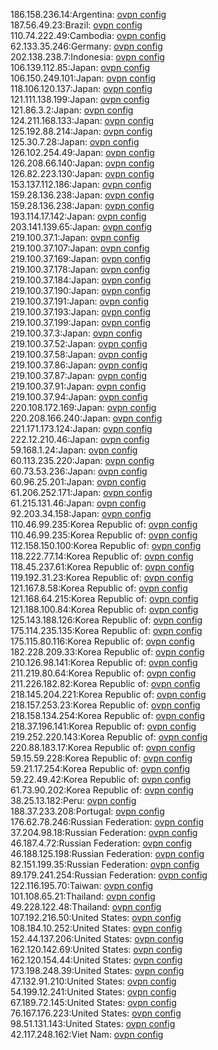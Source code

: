 186.158.236.14:Argentina: [ovpn config](vpn/186_158_236_14.ovpn)  
187.56.49.23:Brazil: [ovpn config](vpn/187_56_49_23.ovpn)  
110.74.222.49:Cambodia: [ovpn config](vpn/110_74_222_49.ovpn)  
62.133.35.246:Germany: [ovpn config](vpn/62_133_35_246.ovpn)  
202.138.238.7:Indonesia: [ovpn config](vpn/202_138_238_7.ovpn)  
106.139.112.85:Japan: [ovpn config](vpn/106_139_112_85.ovpn)  
106.150.249.101:Japan: [ovpn config](vpn/106_150_249_101.ovpn)  
118.106.120.137:Japan: [ovpn config](vpn/118_106_120_137.ovpn)  
121.111.138.199:Japan: [ovpn config](vpn/121_111_138_199.ovpn)  
121.86.3.2:Japan: [ovpn config](vpn/121_86_3_2.ovpn)  
124.211.168.133:Japan: [ovpn config](vpn/124_211_168_133.ovpn)  
125.192.88.214:Japan: [ovpn config](vpn/125_192_88_214.ovpn)  
125.30.7.28:Japan: [ovpn config](vpn/125_30_7_28.ovpn)  
126.102.254.49:Japan: [ovpn config](vpn/126_102_254_49.ovpn)  
126.208.66.140:Japan: [ovpn config](vpn/126_208_66_140.ovpn)  
126.82.223.130:Japan: [ovpn config](vpn/126_82_223_130.ovpn)  
153.137.112.186:Japan: [ovpn config](vpn/153_137_112_186.ovpn)  
159.28.136.238:Japan: [ovpn config](vpn/159_28_136_238.ovpn)  
159.28.136.238:Japan: [ovpn config](vpn/159_28_136_238.ovpn)  
193.114.17.142:Japan: [ovpn config](vpn/193_114_17_142.ovpn)  
203.141.139.65:Japan: [ovpn config](vpn/203_141_139_65.ovpn)  
219.100.37.1:Japan: [ovpn config](vpn/219_100_37_1.ovpn)  
219.100.37.107:Japan: [ovpn config](vpn/219_100_37_107.ovpn)  
219.100.37.169:Japan: [ovpn config](vpn/219_100_37_169.ovpn)  
219.100.37.178:Japan: [ovpn config](vpn/219_100_37_178.ovpn)  
219.100.37.184:Japan: [ovpn config](vpn/219_100_37_184.ovpn)  
219.100.37.190:Japan: [ovpn config](vpn/219_100_37_190.ovpn)  
219.100.37.191:Japan: [ovpn config](vpn/219_100_37_191.ovpn)  
219.100.37.193:Japan: [ovpn config](vpn/219_100_37_193.ovpn)  
219.100.37.199:Japan: [ovpn config](vpn/219_100_37_199.ovpn)  
219.100.37.3:Japan: [ovpn config](vpn/219_100_37_3.ovpn)  
219.100.37.52:Japan: [ovpn config](vpn/219_100_37_52.ovpn)  
219.100.37.58:Japan: [ovpn config](vpn/219_100_37_58.ovpn)  
219.100.37.86:Japan: [ovpn config](vpn/219_100_37_86.ovpn)  
219.100.37.87:Japan: [ovpn config](vpn/219_100_37_87.ovpn)  
219.100.37.91:Japan: [ovpn config](vpn/219_100_37_91.ovpn)  
219.100.37.94:Japan: [ovpn config](vpn/219_100_37_94.ovpn)  
220.108.172.169:Japan: [ovpn config](vpn/220_108_172_169.ovpn)  
220.208.166.240:Japan: [ovpn config](vpn/220_208_166_240.ovpn)  
221.171.173.124:Japan: [ovpn config](vpn/221_171_173_124.ovpn)  
222.12.210.46:Japan: [ovpn config](vpn/222_12_210_46.ovpn)  
59.168.1.24:Japan: [ovpn config](vpn/59_168_1_24.ovpn)  
60.113.235.220:Japan: [ovpn config](vpn/60_113_235_220.ovpn)  
60.73.53.236:Japan: [ovpn config](vpn/60_73_53_236.ovpn)  
60.96.25.201:Japan: [ovpn config](vpn/60_96_25_201.ovpn)  
61.206.252.171:Japan: [ovpn config](vpn/61_206_252_171.ovpn)  
61.215.131.46:Japan: [ovpn config](vpn/61_215_131_46.ovpn)  
92.203.34.158:Japan: [ovpn config](vpn/92_203_34_158.ovpn)  
110.46.99.235:Korea Republic of: [ovpn config](vpn/110_46_99_235.ovpn)  
110.46.99.235:Korea Republic of: [ovpn config](vpn/110_46_99_235.ovpn)  
112.158.150.100:Korea Republic of: [ovpn config](vpn/112_158_150_100.ovpn)  
118.222.77.14:Korea Republic of: [ovpn config](vpn/118_222_77_14.ovpn)  
118.45.237.61:Korea Republic of: [ovpn config](vpn/118_45_237_61.ovpn)  
119.192.31.23:Korea Republic of: [ovpn config](vpn/119_192_31_23.ovpn)  
121.167.8.58:Korea Republic of: [ovpn config](vpn/121_167_8_58.ovpn)  
121.168.64.215:Korea Republic of: [ovpn config](vpn/121_168_64_215.ovpn)  
121.188.100.84:Korea Republic of: [ovpn config](vpn/121_188_100_84.ovpn)  
125.143.188.126:Korea Republic of: [ovpn config](vpn/125_143_188_126.ovpn)  
175.114.235.135:Korea Republic of: [ovpn config](vpn/175_114_235_135.ovpn)  
175.115.80.116:Korea Republic of: [ovpn config](vpn/175_115_80_116.ovpn)  
182.228.209.33:Korea Republic of: [ovpn config](vpn/182_228_209_33.ovpn)  
210.126.98.141:Korea Republic of: [ovpn config](vpn/210_126_98_141.ovpn)  
211.219.80.64:Korea Republic of: [ovpn config](vpn/211_219_80_64.ovpn)  
211.226.182.82:Korea Republic of: [ovpn config](vpn/211_226_182_82.ovpn)  
218.145.204.221:Korea Republic of: [ovpn config](vpn/218_145_204_221.ovpn)  
218.157.253.23:Korea Republic of: [ovpn config](vpn/218_157_253_23.ovpn)  
218.158.134.254:Korea Republic of: [ovpn config](vpn/218_158_134_254.ovpn)  
218.37.196.141:Korea Republic of: [ovpn config](vpn/218_37_196_141.ovpn)  
219.252.220.143:Korea Republic of: [ovpn config](vpn/219_252_220_143.ovpn)  
220.88.183.17:Korea Republic of: [ovpn config](vpn/220_88_183_17.ovpn)  
59.15.59.228:Korea Republic of: [ovpn config](vpn/59_15_59_228.ovpn)  
59.21.17.254:Korea Republic of: [ovpn config](vpn/59_21_17_254.ovpn)  
59.22.49.42:Korea Republic of: [ovpn config](vpn/59_22_49_42.ovpn)  
61.73.90.202:Korea Republic of: [ovpn config](vpn/61_73_90_202.ovpn)  
38.25.13.182:Peru: [ovpn config](vpn/38_25_13_182.ovpn)  
188.37.233.208:Portugal: [ovpn config](vpn/188_37_233_208.ovpn)  
176.62.78.246:Russian Federation: [ovpn config](vpn/176_62_78_246.ovpn)  
37.204.98.18:Russian Federation: [ovpn config](vpn/37_204_98_18.ovpn)  
46.187.4.72:Russian Federation: [ovpn config](vpn/46_187_4_72.ovpn)  
46.188.125.198:Russian Federation: [ovpn config](vpn/46_188_125_198.ovpn)  
82.151.199.35:Russian Federation: [ovpn config](vpn/82_151_199_35.ovpn)  
89.179.241.254:Russian Federation: [ovpn config](vpn/89_179_241_254.ovpn)  
122.116.195.70:Taiwan: [ovpn config](vpn/122_116_195_70.ovpn)  
101.108.65.21:Thailand: [ovpn config](vpn/101_108_65_21.ovpn)  
49.228.122.48:Thailand: [ovpn config](vpn/49_228_122_48.ovpn)  
107.192.216.50:United States: [ovpn config](vpn/107_192_216_50.ovpn)  
108.184.10.252:United States: [ovpn config](vpn/108_184_10_252.ovpn)  
152.44.137.206:United States: [ovpn config](vpn/152_44_137_206.ovpn)  
162.120.142.69:United States: [ovpn config](vpn/162_120_142_69.ovpn)  
162.120.154.44:United States: [ovpn config](vpn/162_120_154_44.ovpn)  
173.198.248.39:United States: [ovpn config](vpn/173_198_248_39.ovpn)  
47.132.91.210:United States: [ovpn config](vpn/47_132_91_210.ovpn)  
54.199.12.241:United States: [ovpn config](vpn/54_199_12_241.ovpn)  
67.189.72.145:United States: [ovpn config](vpn/67_189_72_145.ovpn)  
76.167.176.223:United States: [ovpn config](vpn/76_167_176_223.ovpn)  
98.51.131.143:United States: [ovpn config](vpn/98_51_131_143.ovpn)  
42.117.248.162:Viet Nam: [ovpn config](vpn/42_117_248_162.ovpn)  
